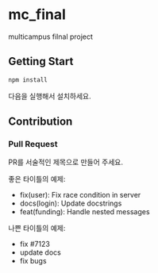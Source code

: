 # mc_final

multicampus filnal project

## Getting Start

```bash
npm install
```
다음을 실행해서 설치하세요.

## Contribution

### Pull Request

PR를 서술적인 제목으로 만들어 주세요.

좋은 타이틀의 예제:

* fix(user): Fix race condition in server
* docs(login): Update docstrings
* feat(funding): Handle nested messages

나쁜 타이틀의 예제:

* fix #7123
* update docs
* fix bugs

